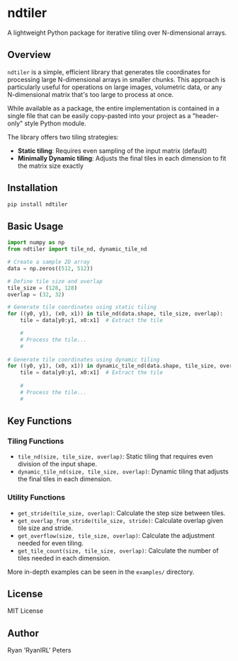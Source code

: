 # ndtiler

A lightweight Python package for iterative tiling over N-dimensional arrays.

## Overview

`ndtiler` is a simple, efficient library that generates tile coordinates for processing large N-dimensional arrays in smaller chunks. This approach is particularly useful for operations on large images, volumetric data, or any N-dimensional matrix that's too large to process at once.

While available as a package, the entire implementation is contained in a single file that can be easily copy-pasted into your project as a "header-only" style Python module.

The library offers two tiling strategies:
- **Static tiling**: Requires even sampling of the input matrix (default)
- **Minimally Dynamic tiling**: Adjusts the final tiles in each dimension to fit the matrix size exactly

## Installation

```bash
pip install ndtiler
```

## Basic Usage

```python
import numpy as np
from ndtiler import tile_nd, dynamic_tile_nd

# Create a sample 2D array
data = np.zeros((512, 512))

# Define tile size and overlap
tile_size = (128, 128)
overlap = (32, 32)

# Generate tile coordinates using static tiling
for ((y0, y1), (x0, x1)) in tile_nd(data.shape, tile_size, overlap):
    tile = data[y0:y1, x0:x1]  # Extract the tile

    #
    # Process the tile...
    #
    
# Generate tile coordinates using dynamic tiling
for ((y0, y1), (x0, x1)) in dynamic_tile_nd(data.shape, tile_size, overlap):
    tile = data[y0:y1, x0:x1]  # Extract the tile
    
    #
    # Process the tile...
    #
```

## Key Functions

### Tiling Functions

- `tile_nd(size, tile_size, overlap)`: Static tiling that requires even division of the input shape.
- `dynamic_tile_nd(size, tile_size, overlap)`: Dynamic tiling that adjusts the final tiles in each dimension.

### Utility Functions

- `get_stride(tile_size, overlap)`: Calculate the step size between tiles.
- `get_overlap_from_stride(tile_size, stride)`: Calculate overlap given tile size and stride.
- `get_overflow(size, tile_size, overlap)`: Calculate the adjustment needed for even tiling.
- `get_tile_count(size, tile_size, overlap)`: Calculate the number of tiles needed in each dimension.

More in-depth examples can be seen in the `examples/` directory.


## License

MIT License

## Author

Ryan 'RyanIRL' Peters 


